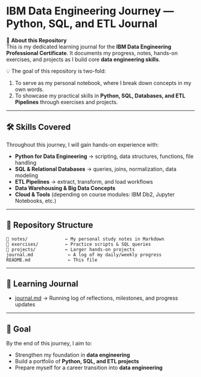 # IBM Data Engineering Journey — Python, SQL, and ETL Journal

📘 **About this Repository**  
This is my dedicated learning journal for the **IBM Data Engineering Professional Certificate**. It documents my progress, notes, hands-on exercises, and projects as I build core **data engineering skills**.  

💡 The goal of this repository is two-fold:  
1. To serve as my personal notebook, where I break down concepts in my own words.  
2. To showcase my practical skills in **Python, SQL, Databases, and ETL Pipelines** through exercises and projects.  

---

## 🛠️ Skills Covered  
Throughout this journey, I will gain hands-on experience with:  
- **Python for Data Engineering** → scripting, data structures, functions, file handling  
- **SQL & Relational Databases** → queries, joins, normalization, data modeling  
- **ETL Pipelines** → extract, transform, and load workflows  
- **Data Warehousing & Big Data Concepts**  
- **Cloud & Tools** (depending on course modules: IBM Db2, Jupyter Notebooks, etc.)  

---

## 📂 Repository Structure  
```
📂 notes/              ← My personal study notes in Markdown
📂 exercises/          ← Practice scripts & SQL queries
📂 projects/           ← Larger hands-on projects
journal.md             ← A log of my daily/weekly progress
README.md              ← This file
```

---

## 📓 Learning Journal  
- [journal.md](journal.md) → Running log of reflections, milestones, and progress updates  

---

## 🎯 Goal  
By the end of this journey, I aim to:  
- Strengthen my foundation in **data engineering**  
- Build a portfolio of **Python, SQL, and ETL projects**  
- Prepare myself for a career transition into **data engineering**  
